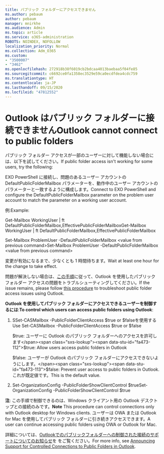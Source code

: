 ```yaml
---
title: パブリック フォルダーにアクセスできません
ms.author: pebaum
author: pebaum
manager: mnirkhe
ms.audience: Admin
ms.topic: article
ms.service: o365-administration
ROBOTS: NOINDEX, NOFOLLOW
localization_priority: Normal
ms.collection: Adm_O365
ms.custom:
- "3500007"
- "3462"
ms.openlocfilehash: 272918b38f6019cb2bdcaa4013baebaa5f04fe85
ms.sourcegitcommit: c6692ce0fa1358ec3529e59ca0ecdfdea4cdc759
ms.translationtype: HT
ms.contentlocale: ja-JP
ms.lasthandoff: 09/15/2020
ms.locfileid: "47812552"
---
```

# <a name="outlook-cannot-connect-to-public-folders"></a><span data-ttu-id="fa473-102">Outlook はパブリック フォルダーに接続できません</span><span class="sxs-lookup"><span data-stu-id="fa473-102">Outlook cannot connect to public folders</span></span>

<span data-ttu-id="fa473-103">パブリック フォルダー アクセスが一部のユーザーに対して機能しない場合には、以下を試してください。</span><span class="sxs-lookup"><span data-stu-id="fa473-103">If public folder access isn't working for some users, try the following:</span></span>

<span data-ttu-id="fa473-104">EXO PowerShell に接続し、問題のあるユーザー アカウントの DefaultPublicFolderMailbox パラメーターを、動作中のユーザー アカウントのパラメーターと一致するように構成します。</span><span class="sxs-lookup"><span data-stu-id="fa473-104">Connect to EXO PowerShell and configure the DefaultPublicFolderMailbox parameter on the problem user account to match the parameter on a working user account.</span></span>

<span data-ttu-id="fa473-105">例:</span><span class="sxs-lookup"><span data-stu-id="fa473-105">Example:</span></span>

<span data-ttu-id="fa473-106">Get-Mailbox WorkingUser | ft DefaultPublicFolderMailbox,EffectivePublicFolderMailbox</span><span class="sxs-lookup"><span data-stu-id="fa473-106">Get-Mailbox WorkingUser | ft DefaultPublicFolderMailbox,EffectivePublicFolderMailbox</span></span>

<span data-ttu-id="fa473-107">Set-Mailbox ProblemUser -DefaultPublicFolderMailbox \<value from previous command></span><span class="sxs-lookup"><span data-stu-id="fa473-107">Set-Mailbox ProblemUser -DefaultPublicFolderMailbox \<value from previous command></span></span>

<span data-ttu-id="fa473-108">変更が有効になるまで、少なくとも 1 時間待ちます。</span><span class="sxs-lookup"><span data-stu-id="fa473-108">Wait at least one hour for the change to take effect.</span></span>

<span data-ttu-id="fa473-109">問題が解決しない場合は、[この手順](https://aka.ms/pfcte)に従って、Outlook を使用したパブリック フォルダー アクセスの問題をトラブルシューティングしてください。</span><span class="sxs-lookup"><span data-stu-id="fa473-109">If the issue remains, please follow [this procedure](https://aka.ms/pfcte) to troubleshoot public folder access issues using Outlook.</span></span>
 
<span data-ttu-id="fa473-110">**Outlook を使用してパブリック フォルダーにアクセスできるユーザーを制御するには**:</span><span class="sxs-lookup"><span data-stu-id="fa473-110">**To control which users can access public folders using Outlook**:</span></span>

1.  <span data-ttu-id="fa473-111">SSet-CASMailbox <mailboxname> -PublicFolderClientAccess $true or $falseを使用する</span><span class="sxs-lookup"><span data-stu-id="fa473-111">Use Set-CASMailbox <mailboxname> -PublicFolderClientAccess $true or $false</span></span>  
      
    <span data-ttu-id="fa473-112">$true: ユーザーに Outlook のパブリック フォルダーへのアクセスを許可します</span><span class="sxs-lookup"><span data-stu-id="fa473-112">$true: Allow users access public folders in Outlook</span></span>  
      
    <span data-ttu-id="fa473-113">$false: ユーザーが Outlook のパブリック フォルダーにアクセスできないようにします。</span><span class="sxs-lookup"><span data-stu-id="fa473-113">$false: Prevent user access to public folders in Outlook.</span></span> <span data-ttu-id="fa473-114">これが既定値です。</span><span class="sxs-lookup"><span data-stu-id="fa473-114">This is the default value.</span></span>  
        
2.  <span data-ttu-id="fa473-115">Set-OrganizationConfig -PublicFolderShowClientControl $true</span><span class="sxs-lookup"><span data-stu-id="fa473-115">Set-OrganizationConfig -PublicFolderShowClientControl $true</span></span>   
      
<span data-ttu-id="fa473-116">**注**: この手順で制御できるのは、Windows クライアント用の Outlook デスクトップとの接続のみです。</span><span class="sxs-lookup"><span data-stu-id="fa473-116">**Note** This procedure can control connections only with Outlook desktop for Windows clients.</span></span> <span data-ttu-id="fa473-117">ユーザーは OWA または Outlook for Mac を使用してパブリック フォルダーに引き続きアクセスできます。</span><span class="sxs-lookup"><span data-stu-id="fa473-117">A user can continue accessing public folders using OWA or Outlook for Mac.</span></span>
 
<span data-ttu-id="fa473-118">詳細については、[Outlookでのパブリックフォルダーへの制御された接続のサポートについてのお知らせ](https://aka.ms/controlpf)を をご覧ください。</span><span class="sxs-lookup"><span data-stu-id="fa473-118">For more info, see [Announcing Support for Controlled Connections to Public Folders in Outlook](https://aka.ms/controlpf).</span></span>